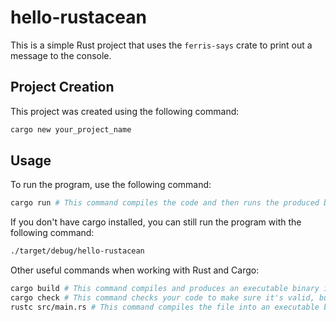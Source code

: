 # hello-rustacean

This is a simple Rust project that uses the `ferris-says` crate to print out a message to the console.

## Project Creation

This project was created using the following command:

```bash
cargo new your_project_name
```

## Usage

To run the program, use the following command:

```bash
cargo run # This command compiles the code and then runs the produced binary.
```

If you don't have cargo installed, you can still run the program with the following command:

```bash
./target/debug/hello-rustacean
```

Other useful commands when working with Rust and Cargo:

```bash
cargo build # This command compiles and produces an executable binary in the target/debug directory.
cargo check # This command checks your code to make sure it's valid, but doesn't produce an executable.
rustc src/main.rs # This command compiles the file into an executable binary without using Cargo.
```
